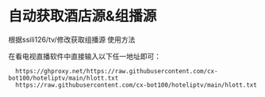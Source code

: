 # 自动获取酒店源&组播源 #
根据ssili126/tv/修改获取组播源
使用方法

  在看电视直播软件中直接输入以下任一地址即可：
  
      https://ghproxy.net/https://raw.githubusercontent.com/cx-bot100/hoteliptv/main/hlott.txt
      https://raw.githubusercontent.com/cx-bot100/hoteliptv/main/hlott.txt

